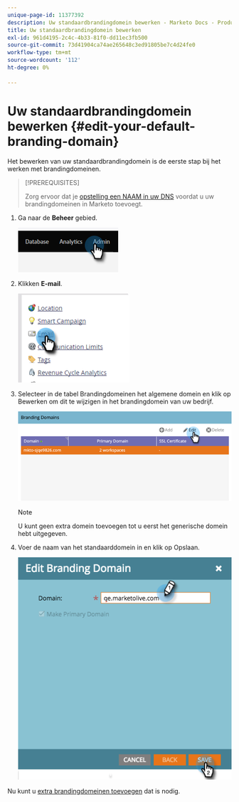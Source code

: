 ```yaml
---
unique-page-id: 11377392
description: Uw standaardbrandingdomein bewerken - Marketo Docs - Productdocumentatie
title: Uw standaardbrandingdomein bewerken
exl-id: 961d4195-2c4c-4b33-81f0-dd11ec3fb500
source-git-commit: 73d41904ca74ae265648c3ed91805be7c4d24fe0
workflow-type: tm+mt
source-wordcount: '112'
ht-degree: 0%

---
```


# Uw standaardbrandingdomein bewerken {#edit-your-default-branding-domain}

Het bewerken van uw standaardbrandingdomein is de eerste stap bij het werken met brandingdomeinen.

>[!PREREQUISITES]
>
>Zorg ervoor dat je [opstelling een NAAM in uw DNS](/help/marketo/getting-started/setup/configure-protocols-for-marketo.md) voordat u uw brandingdomeinen in Marketo toevoegt.

1. Ga naar de **Beheer** gebied.

   ![](assets/edit-your-default-branding-domain-1.png)

1. Klikken **E-mail**.

   ![](assets/edit-your-default-branding-domain-2.png)

1. Selecteer in de tabel Brandingdomeinen het algemene domein en klik op Bewerken om dit te wijzigen in het brandingdomein van uw bedrijf.

   ![](assets/edit-your-default-branding-domain-3.png)

   >[!NOTE]
   >
   >U kunt geen extra domein toevoegen tot u eerst het generische domein hebt uitgegeven.

1. Voer de naam van het standaarddomein in en klik op Opslaan.

   ![](assets/edit-your-default-branding-domain-4.png)

Nu kunt u [extra brandingdomeinen toevoegen](/help/marketo/product-docs/administration/email-setup/add-multiple-branding-domains/add-an-additional-branding-domain.md) dat is nodig.
